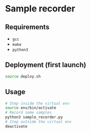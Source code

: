 # Sample recorder

## Requirements

* `gcc`
* `make`
* `python3`

## Deployment (first launch)

```bash
source deploy.sh
```

## Usage

```bash
# Step inside the virtual env
source env/bin/activate
# Record some samples
python3 sample_recorder.py
# Step outside the virtual env
deactivate
```